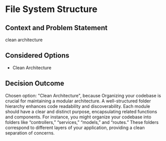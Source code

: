 # File System Structure

## Context and Problem Statement

clean architecture

## Considered Options

* Clean Architecture

## Decision Outcome

Chosen option: "Clean Architecture", because Organizing your codebase is crucial for maintaining a modular architecture. A well-structured folder hierarchy enhances code readability and discoverability. Each module should have a clear and distinct purpose, encapsulating related functions and components.
For instance, you might organize your codebase into folders like “controllers,” “services,” “models,” and “routes.” These folders correspond to different layers of your application, providing a clean separation of concerns.
